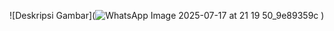 ![Deskripsi Gambar](![WhatsApp Image 2025-07-17 at 21 19 50_9e89359c](https://github.com/user-attachments/assets/2fbf5f7a-45e5-4783-96a9-65946559d12d)
)









